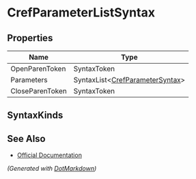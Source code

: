 # CrefParameterListSyntax

## Properties

| Name            | Type                                                       |
| --------------- | ---------------------------------------------------------- |
| OpenParenToken  | SyntaxToken                                                |
| Parameters      | SyntaxList\<[CrefParameterSyntax](CrefParameterSyntax.md)> |
| CloseParenToken | SyntaxToken                                                |

## SyntaxKinds

## See Also

* [Official Documentation](https://docs.microsoft.com/en-us/dotnet/api/microsoft.codeanalysis.csharp.syntax.crefparameterlistsyntax)


*\(Generated with [DotMarkdown](http://github.com/JosefPihrt/DotMarkdown)\)*